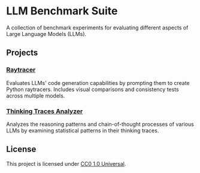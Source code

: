 # LLM Benchmark Suite

A collection of benchmark experiments for evaluating different aspects of Large Language Models (LLMs).

## Projects

### [Raytracer](raytracer/Readme.md)
Evaluates LLMs' code generation capabilities by prompting them to create Python raytracers. Includes visual comparisons and consistency tests across multiple models.

### [Thinking Traces Analyzer](thinkingtraces/README.md)
Analyzes the reasoning patterns and chain-of-thought processes of various LLMs by examining statistical patterns in their thinking traces.

## License

This project is licensed under [CC0 1.0 Universal](LICENSE).
